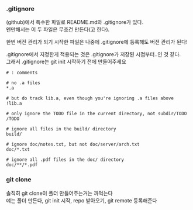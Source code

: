 ### .gitignore
(github)에서 특수한 파일로 README.md와 .gitignore가 있다.  
왠만해서는 이 두 파일은 무조건 만든다(고 한다).  

한번 버전 관리가 되기 시작한 파일은 나중에 .gitignore에 등록해도 버전 관리가 된다!  

.gitignore에서 지정한게 적용되는 것은 .gitignore가 저장된 시점부터..인 것 같다.  
그래서 .gitignore는 git init 시작하기 전에 만들어주세요  

```.gitignore
# : comments

# no .a files
*.a

# but do track lib.a, even though you're ignoring .a files above
!lib.a

# only ignore the TODO file in the current directory, not subdir/TODO
/TODO

# ignore all files in the build/ directory
build/

# ignore doc/notes.txt, but not doc/server/arch.txt
doc/*.txt

# ignore all .pdf files in the doc/ directory
doc/**/*.pdf
```

### git clone  
솔직히 git clone이 폴더 만들어주는거는 까먹는다  
얘는 폴더 만든다, git init 시작, repo 받아오기, git remote 등록해준다  

